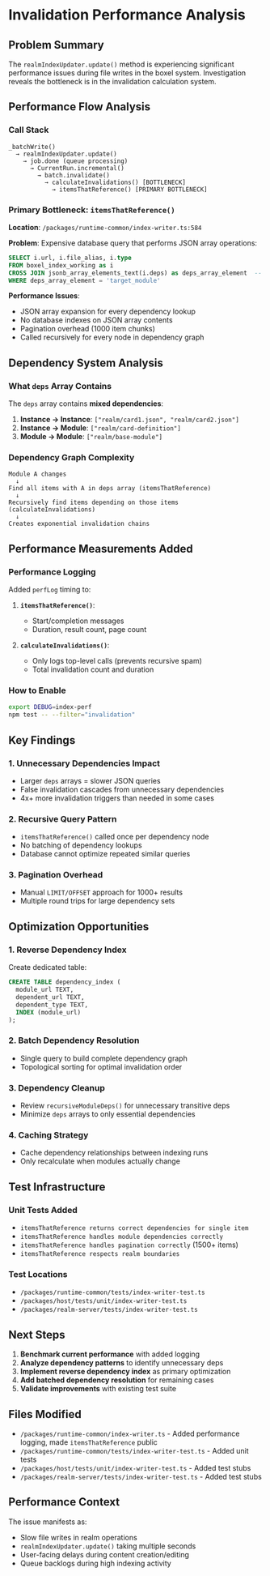 # Invalidation Performance Analysis

## Problem Summary

The `realmIndexUpdater.update()` method is experiencing significant performance issues during file writes in the boxel system. Investigation reveals the bottleneck is in the invalidation calculation system.

## Performance Flow Analysis

### Call Stack
```
_batchWrite() 
  → realmIndexUpdater.update()
    → job.done (queue processing)
      → CurrentRun.incremental()
        → batch.invalidate()
          → calculateInvalidations() [BOTTLENECK]
            → itemsThatReference() [PRIMARY BOTTLENECK]
```

### Primary Bottleneck: `itemsThatReference()`

**Location**: `/packages/runtime-common/index-writer.ts:584`

**Problem**: Expensive database query that performs JSON array operations:
```sql
SELECT i.url, i.file_alias, i.type
FROM boxel_index_working as i
CROSS JOIN jsonb_array_elements_text(i.deps) as deps_array_element  -- EXPENSIVE
WHERE deps_array_element = 'target_module'
```

**Performance Issues**:
- JSON array expansion for every dependency lookup
- No database indexes on JSON array contents  
- Pagination overhead (1000 item chunks)
- Called recursively for every node in dependency graph

## Dependency System Analysis

### What `deps` Array Contains

The `deps` array contains **mixed dependencies**:

1. **Instance → Instance**: `["realm/card1.json", "realm/card2.json"]`
2. **Instance → Module**: `["realm/card-definition"]` 
3. **Module → Module**: `["realm/base-module"]`

### Dependency Graph Complexity

```
Module A changes
  ↓
Find all items with A in deps array (itemsThatReference)
  ↓  
Recursively find items depending on those items (calculateInvalidations)
  ↓
Creates exponential invalidation chains
```

## Performance Measurements Added

### Performance Logging
Added `perfLog` timing to:

1. **`itemsThatReference()`**:
   - Start/completion messages
   - Duration, result count, page count

2. **`calculateInvalidations()`**:
   - Only logs top-level calls (prevents recursive spam)
   - Total invalidation count and duration

### How to Enable
```bash
export DEBUG=index-perf
npm test -- --filter="invalidation"
```

## Key Findings

### 1. Unnecessary Dependencies Impact
- Larger `deps` arrays = slower JSON queries
- False invalidation cascades from unnecessary dependencies
- 4x+ more invalidation triggers than needed in some cases

### 2. Recursive Query Pattern
- `itemsThatReference()` called once per dependency node
- No batching of dependency lookups
- Database cannot optimize repeated similar queries

### 3. Pagination Overhead
- Manual `LIMIT/OFFSET` approach for 1000+ results
- Multiple round trips for large dependency sets

## Optimization Opportunities

### 1. Reverse Dependency Index
Create dedicated table:
```sql
CREATE TABLE dependency_index (
  module_url TEXT,
  dependent_url TEXT,
  dependent_type TEXT,
  INDEX (module_url)
);
```

### 2. Batch Dependency Resolution
- Single query to build complete dependency graph
- Topological sorting for optimal invalidation order

### 3. Dependency Cleanup
- Review `recursiveModuleDeps()` for unnecessary transitive deps
- Minimize `deps` arrays to only essential dependencies

### 4. Caching Strategy
- Cache dependency relationships between indexing runs
- Only recalculate when modules actually change

## Test Infrastructure

### Unit Tests Added
- `itemsThatReference returns correct dependencies for single item`
- `itemsThatReference handles module dependencies correctly`  
- `itemsThatReference handles pagination correctly` (1500+ items)
- `itemsThatReference respects realm boundaries`

### Test Locations
- `/packages/runtime-common/tests/index-writer-test.ts`
- `/packages/host/tests/unit/index-writer-test.ts`  
- `/packages/realm-server/tests/index-writer-test.ts`

## Next Steps

1. **Benchmark current performance** with added logging
2. **Analyze dependency patterns** to identify unnecessary deps
3. **Implement reverse dependency index** as primary optimization
4. **Add batched dependency resolution** for remaining cases
5. **Validate improvements** with existing test suite

## Files Modified

- `/packages/runtime-common/index-writer.ts` - Added performance logging, made `itemsThatReference` public
- `/packages/runtime-common/tests/index-writer-test.ts` - Added unit tests  
- `/packages/host/tests/unit/index-writer-test.ts` - Added test stubs
- `/packages/realm-server/tests/index-writer-test.ts` - Added test stubs

## Performance Context

The issue manifests as:
- Slow file writes in realm operations
- `realmIndexUpdater.update()` taking multiple seconds
- User-facing delays during content creation/editing
- Queue backlogs during high indexing activity